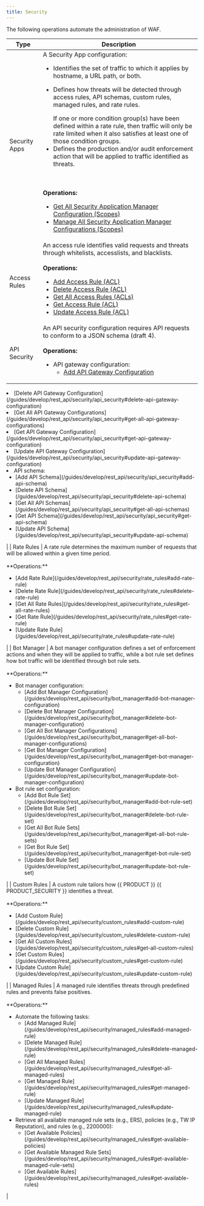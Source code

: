 ```yaml
---
title: Security
---
```


The following operations automate the administration of WAF.

| Type            | Description  |
|-----------------|---|
| Security Apps   | A Security App configuration:<ul><li>Identifies the set of traffic to which it applies by hostname, a URL path, or both.</li><li><p>Defines how threats will be detected through access rules, API schemas, custom rules, managed rules, and rate rules.</p><Callout type="tip">If one or more condition group(s) have been defined within a rate rule, then traffic will only be rate limited when it also satisfies at least one of those condition groups.</Callout></li><li>Defines the production and/or audit enforcement action that will be applied to traffic identified as threats.</li></ul><br /><br />**Operations:** <ul><li>[Get All Security Application Manager Configuration (Scopes)](/guides/v7/develop/rest_api/security/security_apps#get-all-security-apps-scopes)</li><li>[Manage All Security Application Manager Configurations (Scopes)](/guides/v7/develop/rest_api/security/security_apps#manage-all-security-apps-scopes)</li></ul>  |
| Access Rules    | An access rule identifies valid requests and threats through whitelists, accesslists, and blacklists. <br /><br />**Operations:** <ul><li>[Add Access Rule (ACL)](/guides/develop/rest_api/security/access_rules#add-access-rule-acl)</li><li>[Delete Access Rule (ACL)](/guides/develop/rest_api/security/access_rules#delete-access-rule-acl)</li><li>[Get All Access Rules (ACLs)](/guides/develop/rest_api/security/access_rules#get-all-access-rules-acl)</li><li>[Get Access Rule (ACL)](/guides/develop/rest_api/security/access_rules#get-access-rule-acl)</li><li>[Update Access Rule (ACL)](/guides/develop/rest_api/security/access_rules#update-access-rule-acl)</li></ul> |
| API Security    | An API security configuration requires API requests to conform to a JSON schema (draft 4). <br /><br />**Operations:** <ul><li>API gateway configuration: <ul><li>[Add API Gateway Configuration](/guides/develop/rest_api/security/api_security#add-api-gateway-configuration)
</li><li>[Delete API Gateway Configuration](/guides/develop/rest_api/security/api_security#delete-api-gateway-configuration)
</li><li>[Get All API Gateway Configurations](/guides/develop/rest_api/security/api_security#get-all-api-gateway-configurations)</li><li>[Get API Gateway Configuration](/guides/develop/rest_api/security/api_security#get-api-gateway-configuration)</li><li>[Update API Gateway Configuration](/guides/develop/rest_api/security/api_security#update-api-gateway-configuration)</li></ul></li><li>API schema: <ul><li>[Add API Schema](/guides/develop/rest_api/security/api_security#add-api-schema)</li><li>[Delete API Schema](/guides/develop/rest_api/security/api_security#delete-api-schema)</li><li>[Get All API Schemas](/guides/develop/rest_api/security/api_security#get-all-api-schemas)</li><li>[Get API Schema](/guides/develop/rest_api/security/api_security#get-api-schema)</li><li>[Update API Schema](/guides/develop/rest_api/security/api_security#update-api-schema)</li></ul></li></ul>|
| Rate Rules      | A rate rule determines the maximum number of requests that will be allowed within a given time period. <br /><br />**Operations:** <ul><li>[Add Rate Rule](/guides/develop/rest_api/security/rate_rules#add-rate-rule)</li><li>[Delete Rate Rule](/guides/develop/rest_api/security/rate_rules#delete-rate-rule)</li><li>[Get All Rate Rules](/guides/develop/rest_api/security/rate_rules#get-all-rate-rules)</li><li>[Get Rate Rule](/guides/develop/rest_api/security/rate_rules#get-rate-rule)</li><li>[Update Rate Rule](/guides/develop/rest_api/security/rate_rules#update-rate-rule)</li></ul> |
| Bot Manager     | A bot manager configuration defines a set of enforcement actions and when they will be applied to traffic, while a bot rule set defines how bot traffic will be identified through bot rule sets. <br /><br />**Operations:** <ul><li>Bot manager configuration:<ul><li>[Add Bot Manager Configuration](/guides/develop/rest_api/security/bot_manager#add-bot-manager-configuration)</li><li>[Delete Bot Manager Configuration](/guides/develop/rest_api/security/bot_manager#delete-bot-manager-configuration)</li><li>[Get All Bot Manager Configurations](/guides/develop/rest_api/security/bot_manager#get-all-bot-manager-configurations)</li><li>[Get Bot Manager Configuration](/guides/develop/rest_api/security/bot_manager#get-bot-manager-configuration)</li><li>[Update Bot Manager Configuration](/guides/develop/rest_api/security/bot_manager#update-bot-manager-configuration)</li></ul></li><li>Bot rule set configuration:<ul><li>[Add Bot Rule Set](/guides/develop/rest_api/security/bot_manager#add-bot-rule-set)</li><li>[Delete Bot Rule Set](/guides/develop/rest_api/security/bot_manager#delete-bot-rule-set)</li><li>[Get All Bot Rule Sets](/guides/develop/rest_api/security/bot_manager#get-all-bot-rule-sets)</li><li>[Get Bot Rule Set](/guides/develop/rest_api/security/bot_manager#get-bot-rule-set)</li><li>[Update Bot Rule Set](/guides/develop/rest_api/security/bot_manager#update-bot-rule-set)</li></ul></li></ul>|
| Custom Rules    | A custom rule tailors how {{ PRODUCT }} {{ PRODUCT_SECURITY }} identifies a threat. <br /><br />**Operations:** <ul><li>[Add Custom Rule](/guides/develop/rest_api/security/custom_rules#add-custom-rule)</li><li>[Delete Custom Rule](/guides/develop/rest_api/security/custom_rules#delete-custom-rule)</li><li>[Get All Custom Rules](/guides/develop/rest_api/security/custom_rules#get-all-custom-rules)</li><li>[Get Custom Rules](/guides/develop/rest_api/security/custom_rules#get-custom-rule)</li><li>[Update Custom Rule](/guides/develop/rest_api/security/custom_rules#update-custom-rule)</li></ul> |
| Managed Rules   | A managed rule identifies threats through predefined rules and prevents false positives. <br /><br />**Operations:** <ul><li>Automate the following tasks:<ul><li>[Add Managed Rule](/guides/develop/rest_api/security/managed_rules#add-managed-rule)</li><li>[Delete Managed Rule](/guides/develop/rest_api/security/managed_rules#delete-managed-rule)</li><li>[Get All Managed Rules](/guides/develop/rest_api/security/managed_rules#get-all-managed-rules)</li><li>[Get Managed Rule](/guides/develop/rest_api/security/managed_rules#get-managed-rule)</li><li>[Update Managed Rule](/guides/develop/rest_api/security/managed_rules#update-managed-rule)</li></ul></li><li>Retrieve all available managed rule sets (e.g., ERS), policies (e.g., TW IP Reputation), and rules (e.g., 2200000):<ul><li>[Get Available Policies](/guides/develop/rest_api/security/managed_rules#get-available-policies)</li><li>[Get Available Managed Rule Sets](/guides/develop/rest_api/security/managed_rules#get-available-managed-rule-sets)</li><li>[Get Available Rules](/guides/develop/rest_api/security/managed_rules#get-available-rules)</li></ul></li></ul> |
